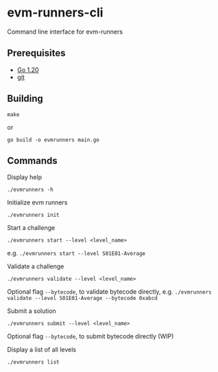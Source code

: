 # evm-runners-cli

Command line interface for evm-runners

## Prerequisites

- [Go 1.20](https://go.dev/doc/install)
- [git](https://github.com/git-guides/install-git)

## Building

```
make
```
or
```
go build -o evmrunners main.go
```

## Commands

Display help
```
./evmrunners -h
```

Initialize evm runners
```
./evmrunners init
```

Start a challenge
```
./evmrunners start --level <level_name>
```
e.g. `./evmrunners start --level S01E01-Average`

Validate a challenge
```
./evmrunners validate --level <level_name>
``` 
Optional flag `--bytecode`, to validate bytecode directly, e.g. `./evmrunners validate --level S01E01-Average --bytecode 0xabcd`

Submit a solution
```
./evmrunners submit --level <level_name>
```
Optional flag `--bytecode`, to submit bytecode directly (WIP)

Display a list of all levels
```
./evmrunners list
```